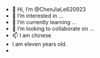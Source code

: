 - 👋 Hi, I’m @ChenJiaLe620923
- 👀 I’m interested in ...
- 🌱 I’m currently learning ...
- 💞️ I’m looking to collaborate on ...
- 📫 I am chinese
-  I am eleven years old.
-  

<!---
ChenJiaLe620923/ChenJiaLe620923 is a ✨ special ✨ repository because its `README.md` (this file) appears on your GitHub profile.
You can click the Preview link to take a look at your changes.
--->
